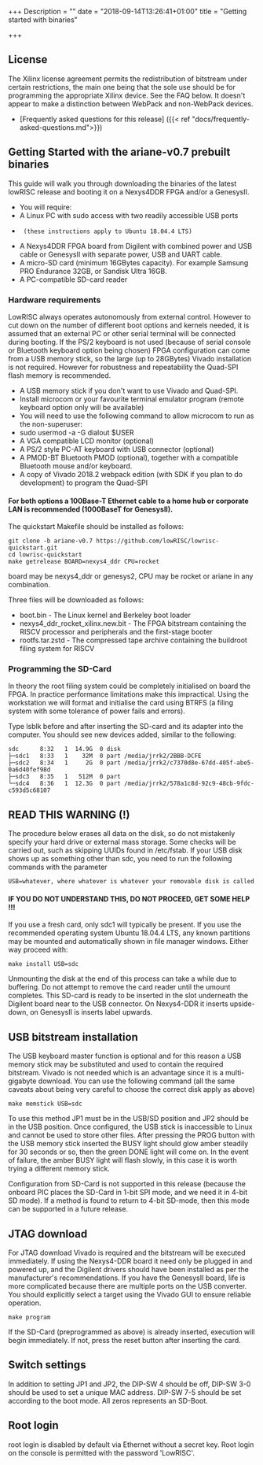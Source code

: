 +++
Description = ""
date = "2018-09-14T13:26:41+01:00"
title = "Getting started with binaries"

+++

## License

The Xilinx license agreement permits the redistribution of bitstream under certain restrictions, the main one being that the sole use should be for programming the appropriate Xilinx device. See the FAQ below. It doesn't appear to make a distinction between WebPack and non-WebPack devices.

* [Frequently asked questions for this release]  ({{< ref "docs/frequently-asked-questions.md">}})

## Getting Started with the ariane-v0.7 prebuilt binaries

This guide will walk you through downloading the binaries of the latest lowRISC release and booting it
on a Nexys4DDR FPGA and/or a GenesysII.

*    You will require:
*    A Linux PC with sudo access with two readily accessible USB ports
*      (these instructions apply to Ubuntu 18.04.4 LTS)
*    A Nexys4DDR FPGA board from Digilent with combined power and USB cable or GenesysII with separate power, USB and UART cable.
*    A micro-SD card (minimum 16GBytes capacity). For example Samsung PRO Endurance 32GB, or Sandisk Ultra 16GB.
*    A PC-compatible SD-card reader

### Hardware requirements

LowRISC always operates autonomously from external control. However to cut down on the number of different boot options and kernels needed, it is assumed that an external PC or other serial terminal will be connected during booting. If the PS/2 keyboard is not used (because of serial console or Bluetooth keyboard option being chosen) FPGA configuration can come from a USB memory stick, so the large (up to 28GBytes) Vivado installation is not required. However for robustness and repeatability the Quad-SPI flash memory is recommended.

*   A USB memory stick if you don't want to use Vivado and Quad-SPI.
*   Install microcom or your favourite terminal emulator program (remote keyboard option only will be available)
*    You will need to use the following command to allow microcom to run as the non-superuser:
*    sudo usermod -a -G dialout $USER
*   A VGA compatible LCD monitor (optional)
*   A PS/2 style PC-AT keyboard with USB connector (optional)
*   A PMOD-BT Bluetooth PMOD (optional), together with a compatible Bluetooth mouse and/or keyboard.
*   A copy of Vivado 2018.2 webpack edition (with SDK if you plan to do development) to program the Quad-SPI

#### For both options a 100Base-T Ethernet cable to a home hub or corporate LAN is recommended (1000BaseT for GenesysII).

The quickstart Makefile should be installed as follows:

    git clone -b ariane-v0.7 https://github.com/lowRISC/lowrisc-quickstart.git
    cd lowrisc-quickstart
    make getrelease BOARD=nexys4_ddr CPU=rocket

board may be nexys4_ddr or genesys2, CPU may be rocket or ariane in any combination.

Three files will be downloaded as follows:

*   boot.bin - The Linux kernel and Berkeley boot loader
*   nexys4_ddr_rocket_xilinx.new.bit - The FPGA bitstream containing the RISCV processor and peripherals and the first-stage booter
*   rootfs.tar.zstd - The compressed tape archive containing the buildroot filing system for RISCV

### Programming the SD-Card

In theory the root filing system could be completely initialised on board the FPGA. In practice performance limitations make this impractical. Using the workstation we will format and initialise the card using BTRFS (a filing system with some tolerance of power fails and errors).

Type lsblk before and after inserting the SD-card and its adapter into the computer. You should see new devices added, similar to the following:

    sdc      8:32   1  14.9G  0 disk 
    ├─sdc1   8:33   1    32M  0 part /media/jrrk2/2BBB-DCFE
    ├─sdc2   8:34   1     2G  0 part /media/jrrk2/c7370d8e-67dd-405f-abe5-0a6d40fef98d
    ├─sdc3   8:35   1   512M  0 part 
    └─sdc4   8:36   1  12.3G  0 part /media/jrrk2/578a1c8d-92c9-48cb-9fdc-c593d5c68107

## READ THIS WARNING (!)

The procedure below erases all data on the disk, so do not mistakenly specify your hard drive or external mass storage. Some checks will be carried out, such as skipping UUIDs found in /etc/fstab.
If your USB disk shows up as something other than sdc, you need to run the following commands with the parameter

    USB=whatever, where whatever is whatever your removable disk is called

#### IF YOU DO NOT UNDERSTAND THIS, DO NOT PROCEED, GET SOME HELP !!!

If you use a fresh card, only sdc1 will typically be present. If you use the recommended operating system Ubuntu 18.04.4 LTS, any known partitions may be mounted and automatically shown in file manager windows. Either way proceed with:

    make install USB=sdc

Unmounting the disk at the end of this process can take a while due to buffering. Do not attempt to remove the card reader until the umount completes. This SD-card is ready to be inserted in the slot underneath the Digilent board near to the USB connector. On Nexys4-DDR it inserts upside-down, on GenesysII is inserts label upwards.

## USB bitstream installation

The USB keyboard master function is optional and for this reason a USB memory stick may be substituted and used to contain the required bitstream. Vivado is not needed which is an advantage since it is a multi-gigabyte download. You can use the following command (all the same caveats about being very careful to choose the correct disk apply as above)

    make memstick USB=sdc

To use this method JP1 must be in the USB/SD position and JP2 should be in the USB position. Once configured, the USB stick is inaccessible to Linux and cannot be used to store other files. After pressing the PROG button with the USB memory stick inserted the BUSY light should glow amber steadily for 30 seconds or so, then the green DONE light will come on. In the event of failure, the amber BUSY light will flash slowly, in this case it is worth trying a different memory stick.

Configuration from SD-Card is not supported in this release (because the onboard PIC places the SD-Card in 1-bit SPI mode, and we need it in 4-bit SD mode). If a method is found to return to 4-bit SD-mode, then this mode can be supported in a future release.

## JTAG download

For JTAG download Vivado is required and the bitstream will be executed immediately. If using the Nexys4-DDR board it need only be plugged in and powered up, and the Digilent drivers should have been installed as per the manufacturer's recommendations. If you have the GenesysII board, life is more complicated because there are multiple ports on the USB converter. You should explicitly select a target using the Vivado GUI to ensure reliable operation.

    make program

If the SD-Card (preprogrammed as above) is already inserted, execution will begin immediately. If not, press the reset button after inserting the card.

## Switch settings

   In addition to setting JP1 and JP2, the DIP-SW 4 should be off, DIP-SW 3-0 should be used to set a unique MAC address.
   DIP-SW 7-5 should be set according to the boot mode. All zeros represents an SD-Boot.
   
## Root login

root login is disabled by default via Ethernet without a secret key. Root login on the console is permitted with the password 'LowRISC'.

